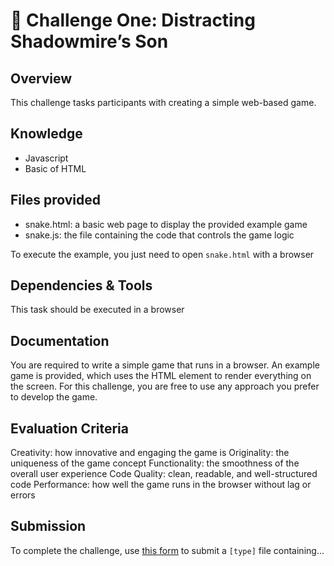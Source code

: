 # 🚸 Challenge One: Distracting Shadowmire’s Son

## Overview

This challenge tasks participants with creating a simple web-based game.

## Knowledge

- Javascript
- Basic of HTML

## Files provided

- snake.html: a basic web page to display the provided example game
- snake.js: the file containing the code that controls the game logic

To execute the example, you just need to open `snake.html` with a browser

## Dependencies & Tools

This task should be executed in a browser

## Documentation

You are required to write a simple game that runs in a browser. An example game is provided, which uses the HTML <canvas> element to render everything on the screen. For this challenge, you are free to use any approach you prefer to develop the game.

## Evaluation Criteria

Creativity: how innovative and engaging the game is
Originality: the uniqueness of the game concept
Functionality: the smoothness of the overall user experience
Code Quality: clean, readable, and well-structured code
Performance: how well the game runs in the browser without lag or errors

## Submission

To complete the challenge, use [this form]() to submit a `[type]` file containing...
